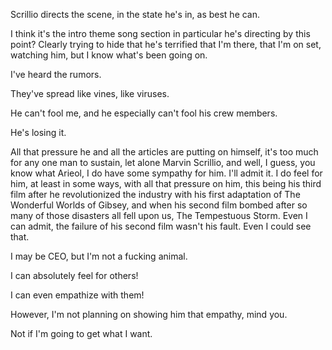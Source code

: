 Scrillio directs the scene, in the state he's in, as best he can.

I think it's the intro theme song section in particular he's directing by this point? Clearly trying to hide that he's terrified that I'm there, that I'm on set, watching him, but I know what's been going on.

I've heard the rumors.

They've spread like vines, like viruses.

He can't fool me, and he especially can't fool his crew members.

He's losing it.

All that pressure he and all the articles are putting on himself, it's too much for any one man to sustain, let alone Marvin Scrillio, and well, I guess, you know what Arieol, I do have some sympathy for him. I'll admit it. I do feel for him, at least in some ways, with all that pressure on him, this being his third film after he revolutionized the industry with his first adaptation of The Wonderful Worlds of Gibsey, and when his second film bombed after so many of those disasters all fell upon us, The Tempestuous Storm. Even I can admit, the failure of his second film wasn't his fault. Even I could see that.

I may be CEO, but I'm not a fucking animal.

I can absolutely feel for others!

I can even empathize with them!

However, I'm not planning on showing him that empathy, mind you.

Not if I'm going to get what I want.